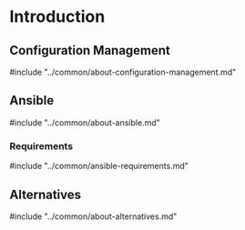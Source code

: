 # Introduction

## Configuration Management

#include "../common/about-configuration-management.md"

## Ansible

#include "../common/about-ansible.md"

### Requirements

#include "../common/ansible-requirements.md"

## Alternatives

#include "../common/about-alternatives.md"

